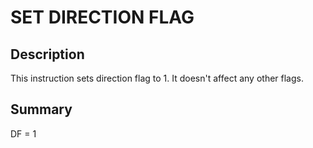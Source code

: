 
# SET DIRECTION FLAG
## Description
This instruction sets direction flag to 1. It doesn't affect any other flags.

## Summary
DF = 1
